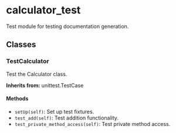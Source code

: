 # calculator_test

Test module for testing documentation generation.

## Classes

### TestCalculator

Test the Calculator class.

**Inherits from:** unittest.TestCase

#### Methods

- `setUp(self)`: Set up test fixtures.
- `test_add(self)`: Test addition functionality.
- `test_private_method_access(self)`: Test private method access.
